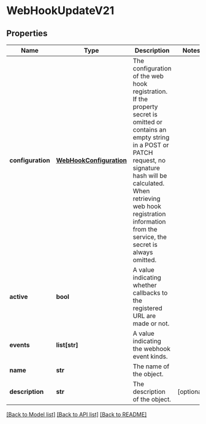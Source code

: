 # WebHookUpdateV21

## Properties
Name | Type | Description | Notes
------------ | ------------- | ------------- | -------------
**configuration** | [**WebHookConfiguration**](WebHookConfiguration.md) | The configuration of the web hook registration.                If the property secret is omitted or contains an empty string in a POST or PATCH request,  no signature hash will be calculated.                When retrieving web hook registration information from the service, the secret is always omitted. | 
**active** | **bool** | A value indicating whether callbacks to the registered URL are made or not. | 
**events** | **list[str]** | A value indicating the webhook event kinds. | 
**name** | **str** | The name of the object. | 
**description** | **str** | The description of the object. | [optional] 

[[Back to Model list]](../README.md#documentation-for-models) [[Back to API list]](../README.md#documentation-for-api-endpoints) [[Back to README]](../README.md)


